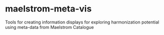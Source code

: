 # maelstrom-meta-vis
Tools for creating information displays for exploring  harmonization potential using meta-data from Maelstrom Catalogue
